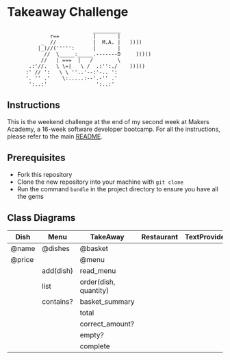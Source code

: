 Takeaway Challenge
==================
```
                            _________
              r==           |       |
           _  //            |  M.A. |   ))))
          |_)//(''''':      |       |
            //  \_____:_____.-------D     )))))
           //   | ===  |   /        \
       .:'//.   \ \=|   \ /  .:'':./    )))))
      :' // ':   \ \ ''..'--:'-.. ':
      '. '' .'    \:.....:--'.-'' .'
       ':..:'                ':..:'

 ```

Instructions
-------

This is the weekend challenge at the end of my second week at Makers Academy, a 16-week software developer bootcamp. For all the instructions, please refer to the main [README](https://github.com/AndreaDiotallevi/takeaway-challenge/blob/master/README.md).

Prerequisites
-------

* Fork this repository
* Clone the new repository into your machine with ```git clone```
* Run the command ```bundle``` in the project directory to ensure you have all the gems

Class Diagrams
-------

Dish   | Menu      | TakeAway              | Restaurant | TextProvider
---    | ----      | ---                   | ---------- | ------------
@name  | @dishes   | @basket
@price |           | @menu
       | add(dish) | read_menu
       | list      | order(dish, quantity) |
       | contains? | basket_summary
       |           | total
       |           | correct_amount?
       |           | empty?
       |           | complete